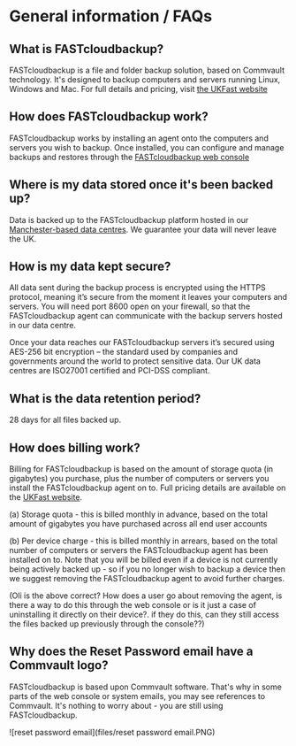 # General information / FAQs

## What is FASTcloudbackup?

FASTcloudbackup is a file and folder backup solution, based on Commvault technology.  It's designed to backup computers and servers running Linux, Windows and Mac.  For full details and pricing, visit [the UKFast website](https://www.ukfast.co.uk/fastcloudbackup.html)

## How does FASTcloudbackup work?

FASTcloudbackup works by installing an agent onto the computers and servers you wish to backup.  Once installed, you can configure and manage backups and restores through the [FASTcloudbackup web console](https://fcb.ukfast.co.uk) 

## Where is my data stored once it's been backed up?

Data is backed up to the FASTcloudbackup platform hosted in our [Manchester-based data centres](https://www.ukfast.co.uk/our-datacentres.html).  We guarantee your data will never leave the UK.

## How is my data kept secure?

All data sent during the backup process is encrypted using the HTTPS protocol, meaning it’s secure from the moment it leaves your computers and servers. You will need port 8600 open on your firewall, so that the FASTcloudbackup agent can communicate with the backup servers hosted in our data centre.

Once your data reaches our FASTcloudbackup servers it’s secured using AES-256 bit encryption – the standard used by companies and governments around the world to protect sensitive data. Our UK data centres are ISO27001 certified and PCI-DSS compliant.

## What is the data retention period?

28 days for all files backed up.  

## How does billing work?

Billing for FASTcloudbackup is based on the amount of storage quota (in gigabytes) you purchase, plus the number of computers or servers you install the FASTcloudbackup agent on to.  Full pricing details are available on the [UKFast website](http://ukfast.co.uk/fastcloudbackup.html).

(a) Storage quota - this is billed monthly in advance, based on the total amount of gigabytes you have purchased across all end user accounts

(b) Per device charge - this is billed monthly in arrears, based on the total number of computers or servers the FASTcloudbackup agent has been installed on to.  Note that you will be billed even if a device is not currently being actively backed up - so if you no longer wish to backup a device then we suggest removing the FASTcloudbackup agent to avoid further charges.

(Oli is the above correct?  How does a user go about removing the agent, is there a way to do this through the web console or is it just a case of uninstalling it directly on their device?.  if they do this, can they still access the files backed up previously through the console??)

## Why does the Reset Password email have a Commvault logo?

FASTcloudbackup is based upon Commvault software.  That's why in some parts of the web console or system emails, you may see references to Commvault.  It's nothing to worry about - you are still using FASTcloudbackup.

![reset password email](files/reset password email.PNG)
